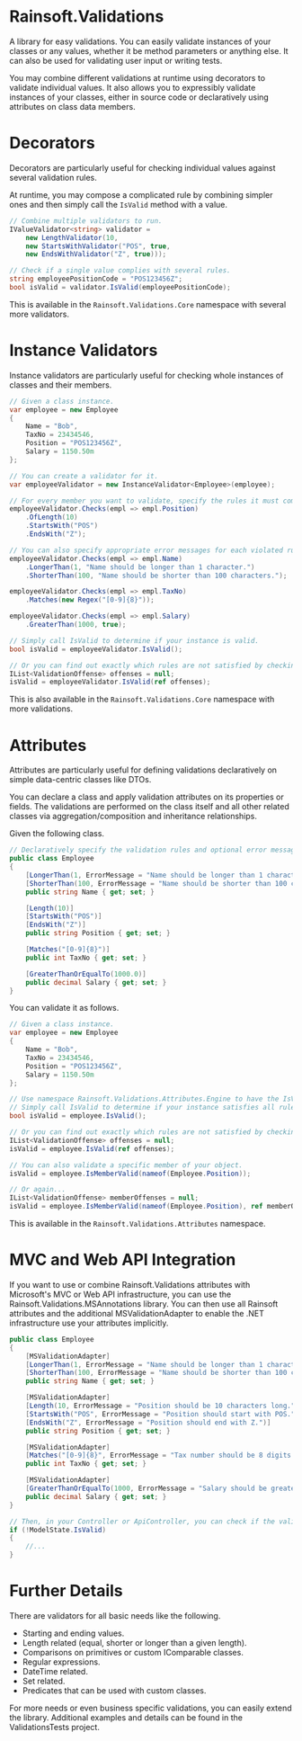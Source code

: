 # Rainsoft.Validations
A library for easy validations. You can easily validate instances of your classes or any values, whether it be method parameters or anything else. It can also be used for validating user input or writing tests.

You may combine different validations at runtime using decorators to validate individual values. It also allows you to expressibly validate instances of your classes, either in source code or declaratively using attributes on class data members.

# Decorators #
Decorators are particularly useful for checking individual values against several validation rules.

At runtime, you may compose a complicated rule by combining simpler ones and then simply call the `IsValid` method with a value.

```csharp
// Combine multiple validators to run.
IValueValidator<string> validator =
    new LengthValidator(10,
    new StartsWithValidator("POS", true,
    new EndsWithValidator("Z", true)));

// Check if a single value complies with several rules.
string employeePositionCode = "POS123456Z";
bool isValid = validator.IsValid(employeePositionCode);
```
This is available in the `Rainsoft.Validations.Core` namespace with several more validators.

# Instance Validators #
Instance validators are particularly useful for checking whole instances of classes and their members.

```csharp
// Given a class instance.
var employee = new Employee
{
    Name = "Bob",
    TaxNo = 23434546,
    Position = "POS123456Z",
    Salary = 1150.50m
};

// You can create a validator for it.
var employeeValidator = new InstanceValidator<Employee>(employee);

// For every member you want to validate, specify the rules it must comply with.
employeeValidator.Checks(empl => empl.Position)
    .OfLength(10)
    .StartsWith("POS")
    .EndsWith("Z");

// You can also specify appropriate error messages for each violated rule.
employeeValidator.Checks(empl => empl.Name)
    .LongerThan(1, "Name should be longer than 1 character.")
    .ShorterThan(100, "Name should be shorter than 100 characters.");

employeeValidator.Checks(empl => empl.TaxNo)
    .Matches(new Regex("[0-9]{8}"));

employeeValidator.Checks(empl => empl.Salary)
    .GreaterThan(1000, true);

// Simply call IsValid to determine if your instance is valid.
bool isValid = employeeValidator.IsValid();

// Or you can find out exactly which rules are not satisfied by checking the offenses.
IList<ValidationOffense> offenses = null;
isValid = employeeValidator.IsValid(ref offenses);
```
This is also available in the `Rainsoft.Validations.Core` namespace with more validations.

# Attributes #
Attributes are particularly useful for defining validations declaratively on simple data-centric classes like DTOs.

You can declare a class and apply validation attributes on its properties or fields. The validations are performed on the class itself and all other related classes via aggregation/composition and inheritance relationships.

Given the following class.

```csharp
// Declaratively specify the validation rules and optional error messages in your class declaration.
public class Employee
{
    [LongerThan(1, ErrorMessage = "Name should be longer than 1 character.")]
    [ShorterThan(100, ErrorMessage = "Name should be shorter than 100 characters.")]
    public string Name { get; set; }

    [Length(10)]
    [StartsWith("POS")]
    [EndsWith("Z")]
    public string Position { get; set; }

    [Matches("[0-9]{8}")]
    public int TaxNo { get; set; }

    [GreaterThanOrEqualTo(1000.0)]
    public decimal Salary { get; set; }
}
```

You can validate it as follows.

```csharp
// Given a class instance.
var employee = new Employee
{
    Name = "Bob",
    TaxNo = 23434546,
    Position = "POS123456Z",
    Salary = 1150.50m
};

// Use namespace Rainsoft.Validations.Attributes.Engine to have the IsValid extension method available on your classes.
// Simply call IsValid to determine if your instance satisfies all rules.
bool isValid = employee.IsValid();

// Or you can find out exactly which rules are not satisfied by checking the offenses.
IList<ValidationOffense> offenses = null;
isValid = employee.IsValid(ref offenses);

// You can also validate a specific member of your object.
isValid = employee.IsMemberValid(nameof(Employee.Position));

// Or again...
IList<ValidationOffense> memberOffenses = null;
isValid = employee.IsMemberValid(nameof(Employee.Position), ref memberOffenses);
```
This is available in the `Rainsoft.Validations.Attributes` namespace.

# MVC and Web API Integration #
If you want to use or combine Rainsoft.Validations attributes with Microsoft's MVC or Web API infrastructure, you can use the Rainsoft.Validations.MSAnnotations library.
You can then use all Rainsoft attributes and the additional MSValidationAdapter to enable the .NET infrastructure use your attributes implicitly.

```csharp
public class Employee
{
    [MSValidationAdapter]
    [LongerThan(1, ErrorMessage = "Name should be longer than 1 character.")]
    [ShorterThan(100, ErrorMessage = "Name should be shorter than 100 characters.")]
    public string Name { get; set; }

    [MSValidationAdapter]
    [Length(10, ErrorMessage = "Position should be 10 characters long.")]
    [StartsWith("POS", ErrorMessage = "Position should start with POS.")]
    [EndsWith("Z", ErrorMessage = "Position should end with Z.")]
    public string Position { get; set; }

    [MSValidationAdapter]
    [Matches("[0-9]{8}", ErrorMessage = "Tax number should be 8 digits.")]
    public int TaxNo { get; set; }

    [MSValidationAdapter]
    [GreaterThanOrEqualTo(1000, ErrorMessage = "Salary should be greater than or equal to 1000.")]
    public decimal Salary { get; set; }
}

// Then, in your Controller or ApiController, you can check if the validation fails.
if (!ModelState.IsValid)
{
	//...
}
```

# Further Details #
There are validators for all basic needs like the following.
* Starting and ending values.
* Length related (equal, shorter or longer than a given length).
* Comparisons on primitives or custom IComparable classes.
* Regular expressions.
* DateTime related.
* Set related.
* Predicates that can be used with custom classes.

For more needs or even business specific validations, you can easily extend the library. Additional examples and details can be found in the ValidationsTests project.
